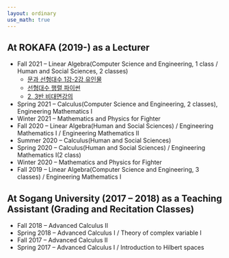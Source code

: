 ```yaml
---
layout: ordinary
use_math: true 
---
```

## At ROKAFA (2019-) as a Lecturer

- Fall 2021 – Linear Algebra(Computer Science and Engineering, 1 class / Human and Social Sciences, 2 classes)
  -  [문과 선형대수 1강-2강 유인물](https://willkwon-math.github.io/assets/files/OT-article.pdf) 
  -  [선형대수 행렬 파이썬](https://willkwon-math.github.io/assets/files/Matrix.ipynb)  
  -  [2, 3반 비대면강의](https://youtu.be/nbOU3MPaTAc)
- Spring 2021 – Calculus(Computer Science and Engineering, 2 classes), Engineering Mathematics I 
- Winter 2021 – Mathematics and Physics for Fighter
- Fall 2020 – Linear Algebra(Human and Social Sciences) / Engineering Mathematics I / Engineering Mathematics II 
- Summer 2020 – Calculus(Human and Social Sciences)
- Spring 2020 – Calculus(Human and Social Sciences) / Engineering Mathematics I(2 class) 
- Winter 2020 – Mathematics and Physics for Fighter
- Fall 2019 – Linear Algebra(Computer Science and Engineering, 3 classes) / Engineering Mathematics I

## At Sogang University (2017 – 2018) as a Teaching Assistant (Grading and Recitation Classes)

- Fall 2018 – Advanced Calculus II
- Spring 2018 –  Advanced Calculus I / Theory of complex variable I
- Fall 2017 – Advanced Calculus II
- Spring 2017 – Advanced Calculus I / Introduction to Hilbert spaces
